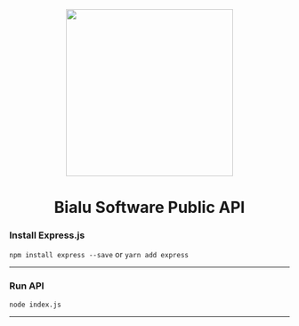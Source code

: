 <div align="center">
    <a><img src="https://cdn.discordapp.com/attachments/867078961799102474/898600193501564938/Bialu-logo-update.png" height="300" width="300"></a>
    <h1>Bialu Software Public API</h1>
</div>

### Install Express.js

`npm install express --save` or `yarn add express`

---

### Run API

`node index.js`

---

